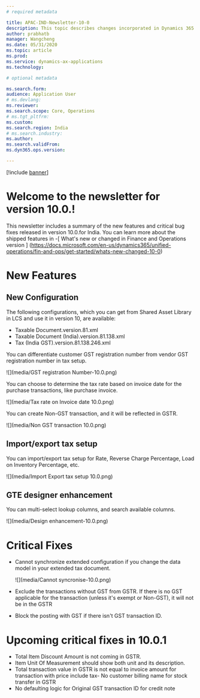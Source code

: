```yaml
---
# required metadata

title: APAC-IND-Newsletter-10-0
description: This topic describes changes incorporated in Dynamics 365 Application version 10-0-01
author: prabhatb
manager: Wangcheng
ms.date: 05/31/2020
ms.topic: article
ms.prod: 
ms.service: dynamics-ax-applications
ms.technology: 

# optional metadata

ms.search.form: 
audience: Application User
# ms.devlang: 
ms.reviewer: 
ms.search.scope: Core, Operations
# ms.tgt_pltfrm: 
ms.custom: 
ms.search.region: India
# ms.search.industry: 
ms.author: 
ms.search.validFrom: 
ms.dyn365.ops.version: 

---
```

[!include [banner](../includes/banner.md)]

# Welcome to the newsletter for version 10.0.! 

This newsletter includes a summary of the new features and critical bug fixes released in version 10.0.for India.
You can learn more about the shipped features in 
-[ What's new or changed in Finance and Operations version ] (https://docs.microsoft.com/en-us/dynamics365/unified-operations/fin-and-ops/get-started/whats-new-changed-10-0)

# New Features
## New Configuration 
The following configurations, which you can get from Shared Asset Library in LCS and use it in version 10, are available:

- Taxable Document.version.81.xml
- Taxable Document (India).version.81.138.xml
- Tax (India GST).version.81.138.246.xml 
 
You can differentiate customer GST registration number from vendor GST registration number in tax setup.

![](media/GST registration Number-10.0.png)

You can choose to determine the tax rate based on invoice date for the purchase transactions, like purchase invoice.

![](media/Tax rate on Invoice date 10.0.png)

You can create Non-GST transaction, and it will be reflected in GSTR.

![](media/Non GST transaction 10.0.png)

## Import/export tax setup

You can import/export tax setup for Rate, Reverse Charge Percentage, Load on Inventory Percentage, etc. 

![](media/Import Export tax setup 10.0.png)

## GTE designer enhancement

You can multi-select lookup columns, and search available columns.

![](media/Design enhancement-10.0.png)

# Critical Fixes 

- Cannot synchronize extended configuration if you change the data model in your extended tax document.

  ![](media/Cannot syncronise-10.0.png)

- Exclude the transactions without GST from GSTR. If there is no GST applicable for the transaction (unless it's exempt or Non-GST),
  it will not be in the GSTR
- Block the posting with GST if there isn't GST transaction ID. 

# Upcoming critical fixes in 10.0.1

- Total Item Discount Amount is not coming in GSTR.
- Item Unit Of Measurement should show both unit and its description.
- Total transaction value in GSTR is not equal to invoice amount for transaction with price include tax-
  No customer billing name for  stock transfer in GSTR
-	No defaulting logic for Original GST transaction ID for credit note 
 
